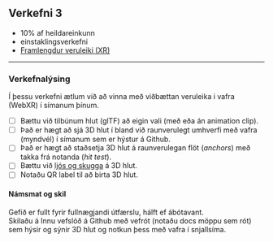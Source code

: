 ## Verkefni 3 

- 10% af heildareinkunn
- einstaklingsverkefni 
- [Framlengdur veruleiki (XR)](https://github.com/GunnarThorunnarson/FORR3FV05EU/wiki/Framlengdur-veruleiki-(XR))
  
---

### Verkefnalýsing

Í þessu verkefni ætlum við að vinna með viðbættan veruleika i vafra (WebXR) í símanum þínum. 

- [ ] Bættu við tilbúnum hlut (glTF) að eigin vali (með eða án animation clip).
- [ ] Það er hægt að sjá 3D hlut í bland við raunverulegt umhverfi með vafra (myndvél) í símanum sem er hýstur á Github.
- [ ] Það er hægt að staðsetja 3D hlut á raunverulegan flöt (_anchors_) með takka frá notanda (_hit test_).
- [ ] Bættu við [ljós og skugga](https://www.youtube.com/watch?v=3KAP13i-yOE&ab_channel=WebXRAcademy) á 3D hlut.
- [ ] Notaðu QR label til að birta 3D hlut.

<!-- 1. Breyttu 3D hlut úr verkefni 3 i [gltf](https://www.threekit.com/blog/gltf-everything-you-need-to-know) sniðmát. -->


#### Námsmat og skil
Gefið er fullt fyrir fullnægjandi útfærslu, hálft ef ábótavant.<br>
Skilaðu á Innu vefslóð á Github með vefrót (notaðu docs möppu sem rót) sem hýsir og sýnir 3D hlut og notkun þess með vafra í snjallsíma.
